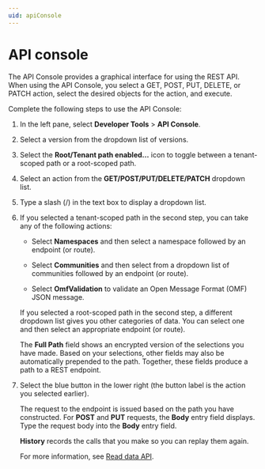 ```yaml
---
uid: apiConsole
---
```


# API console

The API Console provides a graphical interface for using the REST API. When using the API Console, you select a GET, POST, PUT, DELETE, or PATCH action, select the desired objects for the action, and execute.

Complete the following steps to use the API Console:

1.  In the left pane, select **Developer Tools** > **API Console**.

1.	Select a version from the dropdown list of versions.

1.	Select the **Root/Tenant path enabled...** icon to toggle between a tenant-scoped path or a root-scoped path.

1.	Select an action from the **GET/POST/PUT/DELETE/PATCH** dropdown list.

1.	Type a slash (/) in the text box to display a dropdown list.

1.  If you selected a tenant-scoped path in the second step, you can take any of the following actions:

    -	Select **Namespaces** and then select a namespace followed by an endpoint (or route).

    -	Select **Communities** and then select from a dropdown list of communities followed by an endpoint (or route).

    -	Select **OmfValidation** to validate an Open Message Format (OMF) JSON message.

    If you selected a root-scoped path in the second step, a different dropdown list gives you other categories of data. You can select one and then select an appropriate endpoint (or route).

    The **Full Path** field shows an encrypted version of the selections you have made. Based on your selections, other fields may also be automatically prepended to the path. Together, these fields produce a path to a REST endpoint.

1.	Select the blue button in the lower right (the button label is the action you selected earlier).

    The request to the endpoint is issued based on the path you have constructed. For **POST** and **PUT** requests, the **Body** entry field displays. Type the request body into the **Body** entry field.

    **History** records the calls that you make so you can replay them again.

    For more information, see [Read data API](xref:sdsReadingDataApi).